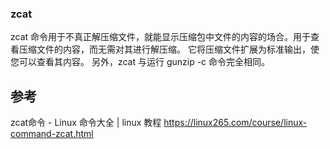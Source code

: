 ### zcat

zcat 命令用于不真正解压缩文件，就能显示压缩包中文件的内容的场合。用于查看压缩文件的内容，而无需对其进行解压缩。 它将压缩文件扩展为标准输出，使您可以查看其内容。 另外，zcat 与运行 gunzip -c 命令完全相同。

## 参考

zcat命令 - Linux 命令大全 | linux 教程
<https://linux265.com/course/linux-command-zcat.html>
